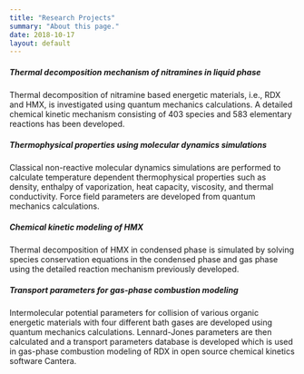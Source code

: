 ```yaml
---
title: "Research Projects"
summary: "About this page."
date: 2018-10-17
layout: default
---
```


##### Thermal decomposition mechanism of nitramines in liquid phase
Thermal decomposition of nitramine based energetic materials, i.e., RDX and HMX, is investigated using quantum mechanics calculations. A detailed chemical kinetic mechanism consisting of 403 species and 583 elementary reactions has been developed.   

##### Thermophysical properties using molecular dynamics simulations
Classical non-reactive molecular dynamics simulations are performed to calculate temperature dependent thermophysical properties such as density, enthalpy of vaporization, heat capacity, viscosity, and thermal conductivity. Force field parameters are developed from quantum mechanics calculations.

##### Chemical kinetic modeling of HMX
Thermal decomposition of HMX in condensed phase is simulated by solving species conservation equations in the condensed phase and gas phase using the detailed reaction mechanism previously developed.

##### Transport parameters for gas-phase combustion modeling
Intermolecular potential parameters for collision of various organic energetic materials with four different bath gases are developed using quantum mechanics calculations. Lennard-Jones parameters are then calculated and a transport parameters database is developed which is used in gas-phase combustion modeling of RDX in open source chemical kinetics software Cantera.  

